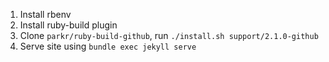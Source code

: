 1. Install rbenv
2. Install ruby-build plugin 
3. Clone `parkr/ruby-build-github`, run `./install.sh support/2.1.0-github`
4. Serve site using `bundle exec jekyll serve`

